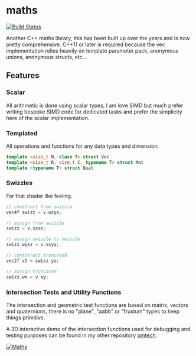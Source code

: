 
# maths  
[![Build Status](https://travis-ci.org/polymonster/maths.svg?branch=master)](https://travis-ci.org/polymonster/maths)

Another C++ maths library, this has been built up over the years and is now pretty comprehensive. C++11 or later is required because the vec implementation relies heavily on template parameter pack, anonymous unions, anonymous structs, etc...

## Features

### Scalar

All arithmetic is done using scalar types, I am love SIMD but much prefer writing bespoke SIMD code for dedicated tasks and prefer the simplicity here of the scalar implementation. 

### Templated

All operations and functions for any data types and dimension.

```c++
template <size_t N, class T> struct Vec
template <size_t R, size_t C, typename T> struct Mat
template <typename T> struct Quat
```

### Swizzles

For that shader like feeling.

```c++
// construct from swizzle
vec4f swizz = v.wzyx;

// assign from swizzle
swizz = v.xxxx;

// assign swizzle to swizzle
swizz.wyxz = v.xxyy;

// contstruct truncated
vec2f v2 = swizz.yz;

// assign truncated
swizz.wx = v.xy;
```

### Intersection Tests and Utility Functions

The intersection and geometric test functions are based on matrix, vectors and quaternions, there is no "plane", "aabb" or "frustum" types to keep things primitive.

A 3D interactive demo of the intersection functions used for debugging and testing purposes can be found in my other repository [pmtech](https://github.com/polymonster/pmtech).

[![Maths](images/maths-functions.gif)](https://youtu.be/uR9lfvPL7eE)
